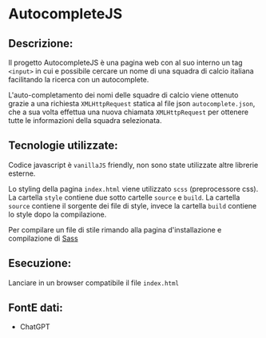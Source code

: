 # AutocompleteJS

## Descrizione: 

Il progetto AutocompleteJS è una pagina web con al suo interno un tag `<input>` in cui e possibile cercare 
un nome di una squadra di calcio italiana facilitando la ricerca con un autocomplete.

L'auto-completamento dei nomi delle squadre di calcio viene ottenuto grazie a una richiesta `XMLHttpRequest` statica al file json `autocomplete.json`, 
che a sua volta effettua una nuova chiamata  `XMLHttpRequest` per ottenere tutte le informazioni della squadra selezionata.


## Tecnologie utilizzate: 

Codice javascript è `vanillaJS` friendly, non sono state utilizzate altre librerie esterne.

Lo styling della pagina `index.html` viene utilizzato `scss` (preprocessore css). La cartella `style` contiene due sotto cartelle `source` e `build`.
La cartella `source` contiene il sorgente dei file di style, invece la cartella `build` contiene lo style dopo la compilazione. 

Per compilare un file di stile rimando alla pagina d'installazione e compilazione di [Sass](https://sass-lang.com/install) 



## Esecuzione: 

Lanciare in un browser compatibile il file `index.html`


## FontE dati:

- ChatGPT